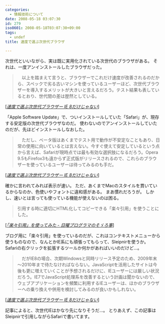 ```yaml
---
categories:
  - 情報技術について
date: 2008-05-18 03:07:30
id: 279
iso8601: 2008-05-18T03:07:30+09:00
tags:
  - undef
title: 速度で選ぶ次世代ブラウザ

---
```


<p>次世代といいながら、実は既に実用化されている次世代のブラウザがある。
それは、一度アンインストールしたブラウザだった。</p>

<blockquote cite="http://ascii.jp/elem/000/000/133/133345/index-4.html" title="Source: 速度で選ぶ次世代ブラウザー IE 8だけじゃない; Accessed Date: 5/18/2008" class="blockquote"><p>　以上を踏まえて言うと、ブラウザーでこれだけ速度が改善されるのだから、スペックで劣る古いマシンを使っているユーザーほど、次世代ブラウザーを導入するメリットが大きいと言えるだろう。テスト結果も表しているとおり、世代間の差は歴然としている。 </p></blockquote>

<div class="cite"> [<cite><a href="http://ascii.jp/elem/000/000/133/133345/index-4.html">速度で選ぶ次世代ブラウザー IE 8だけじゃない</a></cite>] </div>

<p>「Apple Software Update」で、ついインストールしていた「Safari」が、現存する安定版の次世代ブラウザなのだ。
使わないのでアンインストールしていたのだが、先ほどインストールしなおした。</p>

<blockquote cite="http://ascii.jp/elem/000/000/133/133345/index-4.html" title="Source: 速度で選ぶ次世代ブラウザー IE 8だけじゃない; Accessed Date: 5/18/2008" class="blockquote"><p>　ただし、ベータ版はあくまでテスト用で動作が不安定なこともあり、日常の使用に向いているとは言えない。今すぐ使えて安定しているという点から言えば、Safariが現時点では最も有効な選択肢になるだろう。Opera 9.5もFirefox3も遠からず正式版がリリースされるので、これらのブラウザーを使っているユーザーは待ってみるのも手だ。 </p></blockquote>

<div class="cite"> [<cite><a href="http://ascii.jp/elem/000/000/133/133345/index-4.html">速度で選ぶ次世代ブラウザー IE 8だけじゃない</a></cite>] </div>

<p>確かに言われてみれば表示が速い。
ただ、あくまでMacのスタイルを貫いているからなのか、色使いやフォントに違和感がある。
まあ慣れだろうが。
しかし、速いとは言っても使っている機能が使えないのは困る。</p>

<blockquote cite="http://weblog.nqou.net/archives/20080307003250.html" title="Source: 「楽々引用」を使ってみた - 日曜プログラマのそゞろ事; Accessed Date: 5/18/2008" class="blockquote"><p>引用する時に適切にHTML化してコピーできる「楽々引用」を使うことにした。</p></blockquote>

<div class="cite"> [<cite><a href="https://www.nqou.net/2008/03/07/003250">「楽々引用」を使ってみた - 日曜プログラマのそゞろ事</a></cite>] </div>

<p>ブログ用に「楽々引用」を使っているのだが、これはコンテキストメニューから使うものなので、なんとかIE系にも頑張ってもらって、Sleipnirを使うか。
Safariの右クリックを拡張するツールか何かがあればいいのだけど&#133;。</p>

<blockquote cite="http://ascii.jp/elem/000/000/133/133345/index-4.html" title="Source: 速度で選ぶ次世代ブラウザー IE 8だけじゃない; Accessed Date: 5/18/2008" class="blockquote"><p>　だがIE8の場合、次期Windowsと同時リリース予定のため、2009年末～2010年まで待たなければならない。JavaScriptを活用したサイトは今後も更に増えていくことが予想されるだけに、IEユーザーには厳しい状況だろう。IE7でJavaScript処理系を改善するという計画は聞かないので、ウェブアプリケーションを頻繁に利用するIEユーザーは、ほかのブラウザーへの乗り換えや併用を検討してみるのが良いかもしれない。 </p></blockquote>

<div class="cite"> [<cite><a href="http://ascii.jp/elem/000/000/133/133345/index-4.html">速度で選ぶ次世代ブラウザー IE 8だけじゃない</a></cite>] </div>

<p>記事によると、次世代IEはかなり先になりそうだ&#133;。
とりあえず、この記事はSleipnirで引用しながらSafariで書いてます。</p>
    	